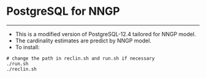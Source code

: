 # PostgreSQL for NNGP
---
- This is a modified version of PostgreSQL-12.4 tailored for NNGP model.
- The cardinality estimates are predict by NNGP model.
- To install:
```shell
# change the path in reclin.sh and run.sh if necessary
./run.sh
./reclin.sh
```
